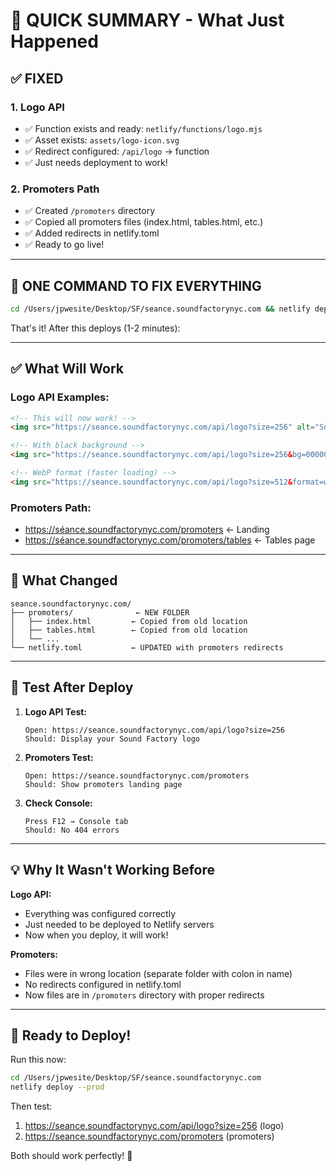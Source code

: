 # 🎯 QUICK SUMMARY - What Just Happened

## ✅ FIXED

### 1. Logo API
- ✅ Function exists and ready: `netlify/functions/logo.mjs`
- ✅ Asset exists: `assets/logo-icon.svg`
- ✅ Redirect configured: `/api/logo` → function
- ✅ Just needs deployment to work!

### 2. Promoters Path  
- ✅ Created `/promoters` directory
- ✅ Copied all promoters files (index.html, tables.html, etc.)
- ✅ Added redirects in netlify.toml
- ✅ Ready to go live!

---

## 🚀 ONE COMMAND TO FIX EVERYTHING

```bash
cd /Users/jpwesite/Desktop/SF/seance.soundfactorynyc.com && netlify deploy --prod
```

That's it! After this deploys (1-2 minutes):

---

## ✅ What Will Work

### Logo API Examples:
```html
<!-- This will now work! -->
<img src="https://seance.soundfactorynyc.com/api/logo?size=256" alt="Sound Factory">

<!-- With black background -->
<img src="https://seance.soundfactorynyc.com/api/logo?size=256&bg=000000&pad=20" alt="SF">

<!-- WebP format (faster loading) -->
<img src="https://seance.soundfactorynyc.com/api/logo?size=512&format=webp" alt="SF">
```

### Promoters Path:
- https://séance.soundfactorynyc.com/promoters ← Landing
- https://séance.soundfactorynyc.com/promoters/tables ← Tables page

---

## 📁 What Changed

```
seance.soundfactorynyc.com/
├── promoters/              ← NEW FOLDER
│   ├── index.html         ← Copied from old location
│   ├── tables.html        ← Copied from old location
│   └── ...
└── netlify.toml           ← UPDATED with promoters redirects
```

---

## 🧪 Test After Deploy

1. **Logo API Test:**
   ```
   Open: https://seance.soundfactorynyc.com/api/logo?size=256
   Should: Display your Sound Factory logo
   ```

2. **Promoters Test:**
   ```
   Open: https://seance.soundfactorynyc.com/promoters
   Should: Show promoters landing page
   ```

3. **Check Console:**
   ```
   Press F12 → Console tab
   Should: No 404 errors
   ```

---

## 💡 Why It Wasn't Working Before

**Logo API:**
- Everything was configured correctly
- Just needed to be deployed to Netlify servers
- Now when you deploy, it will work!

**Promoters:**
- Files were in wrong location (separate folder with colon in name)
- No redirects configured in netlify.toml
- Now files are in `/promoters` directory with proper redirects

---

## 🎉 Ready to Deploy!

Run this now:
```bash
cd /Users/jpwesite/Desktop/SF/seance.soundfactorynyc.com
netlify deploy --prod
```

Then test:
1. https://seance.soundfactorynyc.com/api/logo?size=256 (logo)
2. https://seance.soundfactorynyc.com/promoters (promoters)

Both should work perfectly! 🚀
